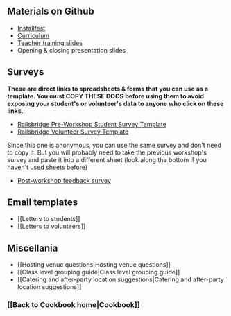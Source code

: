 ## Materials on Github
* [Installfest](http://installfest.railsbridge.org/installfest/)
* [Curriculum](http://installfest.railsbridge.org/curriculum/)
* [Teacher training slides](http://curriculum.railsbridge.org/workshop/teacher_training)
* Opening & closing presentation slides

## Surveys
**These are direct links to spreadsheets & forms that you can use as a template. You must COPY THESE DOCS before using them to avoid exposing your student's or volunteer's data to anyone who click on these links.** 

* [Railsbridge Pre-Workshop Student Survey Template](https://docs.google.com/spreadsheet/ccc?key=0Al9a5yeo4q0AdElLRHVuWFpDdGxqb3BVajE5dUF2THc#gid=0)
* [Railsbridge Volunteer Survey Template](https://docs.google.com/spreadsheet/ccc?key=0Al9a5yeo4q0AdFJZTlFxSkZWS2ZRRmI4c3FXVnJXMUE#gid=0)

Since this one is anonymous, you can use the same survey and don't need to copy it. But you will probably need to take the previous workshop's survey and paste it into a different sheet (look along the bottom if you haven't used sheets before) 

* [Post-workshop feedback survey](https://docs.google.com/spreadsheet/ccc?key=0Al9a5yeo4q0AdDhDZC04Nmx6UnlGZmd5OUlGYmh0ZkE#gid=0)

## Email templates
* [[Letters to students]]
* [[Letters to volunteers]]

## Miscellania
* [[Hosting venue questions|Hosting venue questions]]
* [[Class level grouping guide|Class level grouping guide]]
* [[Catering and after-party location suggestions|Catering and after-party location suggestions]]

### [[Back to Cookbook home|Cookbook]]
